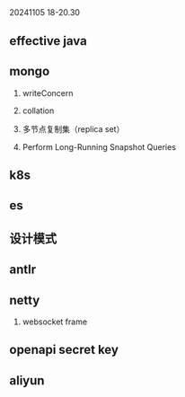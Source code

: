 ## 

20241105 18-20.30



## effective java


## mongo

1. writeConcern

2. collation

3. 多节点复制集（replica set）

4. Perform Long-Running Snapshot Queries 


## k8s
## es
## 设计模式

## antlr

## netty

1. websocket frame

## openapi secret key



## aliyun
